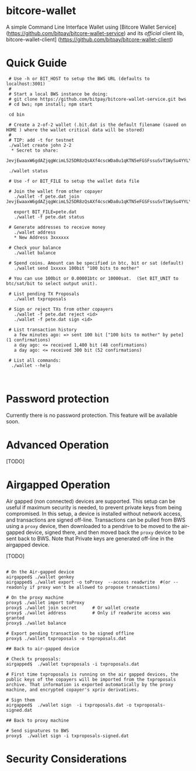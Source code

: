 # bitcore-wallet

A simple Command Line Interface Wallet using [Bitcore Wallet Service] (https://github.com/bitpay/bitcore-wallet-service) and its *official* client lib, bitcore-wallet-client] (https://github.com/bitpay/bitcore-wallet-client)


# Quick Guide

``` shell
 # Use -h or BIT_HOST to setup the BWS URL (defaults to localhost:3001)
 # 
 # Start a local BWS instance be doing:
 # git clone https://github.com/bitpay/bitcore-wallet-service.git bws
 # cd bws; npm install; npm start

 cd bin
 
 # Create a 2-of-2 wallet (.bit.dat is the default filename (saved on HOME ) where the wallet critical data will be stored)
 #
 # TIP: add -t for testnet
 ./wallet create john 2-2 
  * Secret to share:
    JevjEwaaxW6gdAZjqgWcimL525DR8zQsAXf4cscWDa8u1qKTN5eFGSFssuSvT1WySu4YYLYMUPT

 ./wallet status
 
 # Use -f or BIT_FILE to setup the wallet data file
 
 # Join the wallet from other copayer
   ./wallet -f pete.dat join JevjEwaaxW6gdAZjqgWcimL525DR8zQsAXf4cscWDa8u1qKTN5eFGSFssuSvT1WySu4YYLYMUPT
   
   export BIT_FILE=pete.dat
   ./wallet -f pete.dat status

 # Generate addresses to receive money
   ./wallet address
   * New Address 3xxxxxx

 # Check your balance
   ./wallet balance
   
 # Spend coins. Amount can be specified in btc, bit or sat (default)
   ./wallet send 1xxxxx 100bit "100 bits to mother"

 # You can use 100bit or 0.00001btc or 10000sat.  (Set BIT_UNIT to btc/sat/bit to select output unit).

 # List pending TX Proposals
   ./wallet txproposals
   
 # Sign or reject TXs from other copayers
   ./wallet -f pete.dat reject <id>
   ./wallet -f pete.dat sign <id>

 # List transaction history
   a few minutes ago: => sent 100 bit ["100 bits to mother" by pete] (1 confirmations)
   a day ago: <= received 1,400 bit (48 confirmations)
   a day ago: <= received 300 bit (52 confirmations)
   
 # List all commands:
  ./wallet --help
 
    
  ```
  
  
# Password protection 

Currently there is no password protection. This feature will be available soon.
 

# Advanced Operation


[TODO]

# Airgapped Operation 

Air gapped (non connected) devices are supported. This setup can be useful if maximum security is needed, to prevent private keys from being compromised. In this setup, a device is installed without network access, and transactions are signed off-line. Transactions can be pulled from BWS using a `proxy` device, then downloaded to a pendrive to be moved to the air-gapped device, signed there, and then moved back the `proxy` device to be sent back to BWS. Note that Private keys are generated off-line in the airgapped device.

[TODO]


``` shell

# On the Air-gapped device
airgapped$ ./wallet genkey
airgapped$ ./wallet export -o toProxy  --access readwrite  #(or --readonly if proxy won't be allowed to propose transactions)

# On the proxy machine
proxy$ ./wallet import toProxy
proxy$ ./wallet join secret      # Or wallet create 
proxy$ ./wallet address          # Only if readwrite access was granted
proxy$ ./wallet balance

# Export pending transaction to be signed offline
proxy$ ./wallet txproposals -o txproposals.dat

## Back to air-gapped device

# Check tx proposals:
airgapped$  ./wallet txproposals -i txproposals.dat

# First time txproposals is running on the air gapped devices, the public keys of the copayers will be imported from the txproposals archive. That information is exported automatically by the proxy machine, and encrypted copayer's xpriv derivatives.

# Sign them
airgapped$  ./wallet sign  -i txproposals.dat -o txproposals-signed.dat

## Back to proxy machine

# Send signatures to BWS
proxy$  ./wallet sign -i txproposals-signed.dat
```

# Security Considerations
